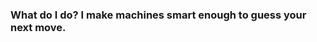 ### What do I do? I make machines smart enough to guess your next move.

<!--
# 👋 Hi there, I'm Jigisha Barbhaya!

**`AI/ML Engineer | GenAI Enthusiast | Data Scientist`**

I'm a passionate AI/ML professional with 5+ years of experience building real-world AI, data science, and Generative AI solutions. I enjoy designing intelligent systems that solve impactful problems and bring innovation to life — from LLMs and multi-agent orchestration to end-to-end machine learning pipelines.

---


## 🚀 What I’m Currently Working On

- 🧠 Building **LLM-based applications** using **LangChain**, **LangGraph**, and **RAG pipelines**
- 🏥 Exploring **Agentic AI systems in Healthcare** with **FHIR**, LLMs, and custom toolchains
- 📄 Developing **chatbots for PDF-based question-answering** using Retrieval-Augmented Generation
- 🛠️ Prototyping GenAI tools for **enterprise document understanding** and **structured data Q&A**

---

## 🌱 What I’m Learning

- ✨ Advanced **MLOps workflows** for LLM deployment & monitoring  
- 🤖 Deeper concepts in **multi-agent orchestration** for complex AI workflows  
- ☁️ Serverless & cloud-native pipelines on **AWS/GCP/Azure**

---

## 👯 I’m Looking to Collaborate On

- Generative AI projects — especially in RAG, chat interfaces, or AI agents  
- Open-source tools for **LangChain**, **LangGraph**, or **AI for social good**  
- Tutorials or projects focused on **AI literacy & education**

---

## 💬 Ask Me About

- Machine Learning & MLOps  
- Prompt Engineering & RAG pipelines  
- Data Engineering with PySpark & SQL  
- LLM-based GenAI systems  
- Prototyping with LangChain / LangGraph / Streamlit  

---

## 📫 How to Reach Me

- 🔗 [LinkedIn](https://www.linkedin.com/in/jigisha-barbhaya)  
- 🧑‍💻 [GitHub](https://github.com/jigisha97)  
- 🧵 [Twitter (X)](https://x.com/Jigishabarbhaya)  
- 🌀 [Bluesky](https://bsky.app/profile/jigishabarbhaya.bsky.social)

---

*Thanks for stopping by! Drop a ⭐ on projects you find useful or interesting!*
